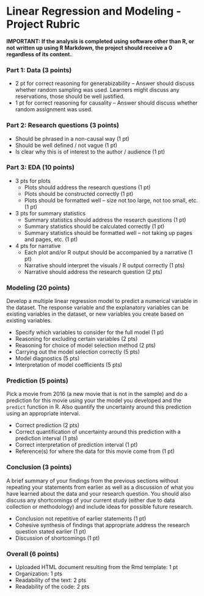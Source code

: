 # Linear Regression and Modeling - Project Rubric

**IMPORTANT: If the analysis is completed using software other than R, or not written up using R Markdown, the project should receive a 0 regardless of its content.**

### Part 1: Data (3 points)
- 2 pt for correct reasoning for generabizability – Answer should discuss whether random sampling was used. Learners might discuss any reservations, those should be well justified.
- 1 pt for correct reasoning for causality – Answer should discuss whether random assignment was used.

### Part 2: Research questions (3 points)
- Should be phrased in a non-causal way (1 pt)
- Should be well defined / not vague (1 pt)
- Is clear why this is of interest to the author / audience (1 pt)

### Part 3: EDA (10 points)
- 3 pts for plots 
  - Plots should address the research questions (1 pt)
  - Plots should be constructed correctly (1 pt)
  - Plots should be formatted well – size not too large, not too small, etc. (1 pt)
- 3 pts for summary statistics 
  - Summary statistics should address the research questions (1 pt)
  - Summary statistics should be calculated correctly (1 pt)
  - Summary statistics should be formatted well – not taking up pages and pages, etc. (1 pt)
- 4 pts for narrative 
  - Each plot and/or R output should be accompanied by a narrative (1 pt)
  - Narrative should interpret the visuals / R output correctly (1 pts)
  - Narrative should address the research question (2 pts)

### Modeling (20 points)

Develop a multiple linear regression model to predict a numerical variable in the dataset. The response variable and the explanatory variables can be existing variables in the dataset, or new variables you create based on existing variables.

- Specify which variables to consider for the full model (1 pt)
- Reasoning for excluding certain variables (2 pts)
- Reasoning for choice of model selection method (2 pts)
- Carrying out the model selection correctly (5 pts)
- Model diagnostics (5 pts)
- Interpretation of model coefficients (5 pts)

### Prediction (5 points)

Pick a movie from 2016 (a new movie that is not in the sample) and do a prediction for this movie using your the model you developed and the `predict` function in R. Also quantify the uncertainty around this prediction using an appropriate interval.

- Correct prediction (2 pts)
- Correct quantification of uncertainty around this prediction with a prediction interval (1 pts)
- Correct interpretation of prediction interval (1 pt)
- Reference(s) for where the data for this movie come from (1 pt)

### Conclusion (3 points)

A brief summary of your findings from the previous sections without repeating your statements from earlier as well as a discussion of what you have learned about the data and your research question. You should also discuss any shortcomings of your current study (either due to data collection or methodology) and include ideas for possible future research.

- Conclusion not repetitive of earlier statements (1 pt)
- Cohesive synthesis of findings that appropriate address the research question stated earlier (1 pt)
- Discussion of shortcomings (1 pt)

### Overall (6 points)
- Uploaded HTML document resulting from the Rmd template: 1 pt
- Organization: 1 pts
- Readability of the text: 2 pts
- Readability of the code: 2 pts
